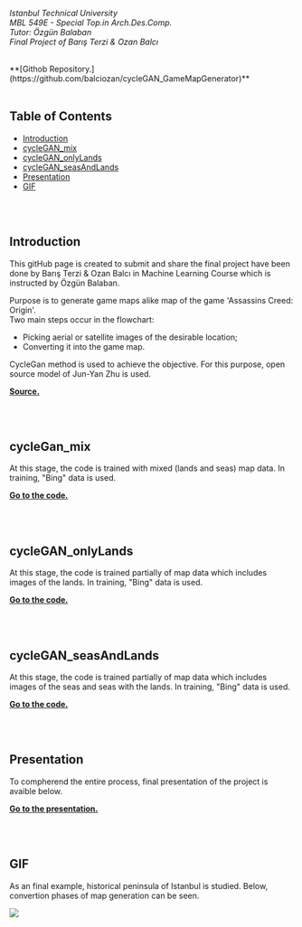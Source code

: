 *Istanbul Technical University  
MBL 549E - Special Top.in Arch.Des.Comp. <br/>
Tutor: Özgün Balaban <br/>
Final Project of Barış Terzi & Ozan Balcı* 

<br/>
**[Githob Repository.](https://github.com/balciozan/cycleGAN_GameMapGenerator)**
<br/>

<br/>

## Table of Contents  
* [Introduction](#introduction)  
* [cycleGAN_mix](#cycleGAN_mix)  
* [cycleGAN_onlyLands](#cycleGAN_onlyLands)  
* [cycleGAN_seasAndLands](#cycleGAN_seasAndLands)
* [Presentation](#presentation)
* [GIF](#gif)




<br/>

<br/>  

## Introduction  
This gitHub page is created to submit and share the final project have been done by Barış Terzi & Ozan Balcı in Machine Learning Course which is instructed by Özgün Balaban.

Purpose is to generate game maps alike map of the game 'Assassins Creed: Origin'. <br/>
Two main steps occur in the flowchart: <br/>
- Picking aerial or satellite images of the desirable location;
- Converting it into the game map.

CycleGan method is used to achieve the objective. For this purpose, open source model of Jun-Yan Zhu is used.

**[Source.](https://junyanz.github.io/CycleGAN/)**

<br/>

<br/>

## cycleGan_mix  
At this stage, the code is trained with mixed (lands and seas) map data. In training, "Bing" data is used.

**[Go to the code.](https://github.com/balciozan/cycleGAN_GameMapGenerator/tree/master/cycleGAN_mix)**

<br/>

<br/>

## cycleGAN_onlyLands  
At this stage, the code is trained partially of map data which includes images of the lands. In training, "Bing" data is used.

**[Go to the code.](https://github.com/balciozan/cycleGAN_GameMapGenerator/tree/master/cycleGAN_onlyLands/real2game)**  

<br/>

<br/>

## cycleGAN_seasAndLands  
At this stage, the code is trained partially of map data which includes images of the seas and seas with the lands. In training, "Bing" data is used.


**[Go to the code.](https://github.com/balciozan/cycleGAN_GameMapGenerator/tree/master/cycleGAN_seasAndLands/real2game)**  

<br/>

<br/>

## Presentation  
To compherend the entire process, final presentation of the project is avaible below.


**[Go to the presentation.](https://github.com/balciozan/cycleGAN_GameMapGenerator/tree/master/Presentation)** 

<br/>

<br/>

## GIF  
As an final example, historical peninsula of Istanbul is studied. Below, convertion phases of map generation can be seen.

![](historicalpeninsula_istanbul.gif)

